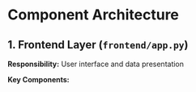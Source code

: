 # Component Architecture

## 1. Frontend Layer (`frontend/app.py`)

**Responsibility:** User interface and data presentation

**Key Components:**
```python